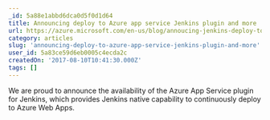 ```yaml
---
_id: 5a88e1abbd6dca0d5f0d1d64
title: Announcing deploy to Azure app service Jenkins plugin and more
url: https://azure.microsoft.com/en-us/blog/annoucing-jenkins-deploy-to-azure-app-service-plugin-and-new-managed-disk-support-for-azure-storage-plugin/
category: articles
slug: 'announcing-deploy-to-azure-app-service-jenkins-plugin-and-more'
user_id: 5a83ce59d6eb0005c4ecda2c
createdOn: '2017-08-10T10:41:30.000Z'
tags: []
---
```


We are proud to announce the availability of the Azure App Service plugin for Jenkins, which provides Jenkins native capability to continuously deploy to Azure Web Apps.
